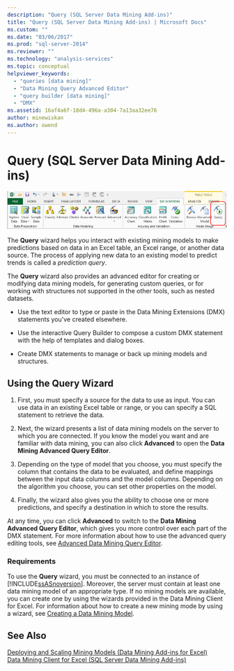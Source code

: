 ```yaml
---
description: "Query (SQL Server Data Mining Add-ins)"
title: "Query (SQL Server Data Mining Add-ins) | Microsoft Docs"
ms.custom: ""
ms.date: "03/06/2017"
ms.prod: "sql-server-2014"
ms.reviewer: ""
ms.technology: "analysis-services"
ms.topic: conceptual
helpviewer_keywords: 
  - "queries [data mining]"
  - "Data Mining Query Advanced Editor"
  - "query builder [data mining]"
  - "DMX"
ms.assetid: 16af4a6f-18d4-496a-a304-7a13aa32ee76
author: minewiskan
ms.author: owend
---
```

# Query (SQL Server Data Mining Add-ins)
  ![Query Model button, Data Mining ribbon](media/dmc-query.gif "Query Model button, Data Mining ribbon")  
  
 The **Query** wizard helps you interact with existing mining models to make predictions based on data in an Excel table, an Excel range, or another data source. The process of applying new data to an existing model to predict trends is called a *prediction query*.  
  
 The **Query** wizard also provides an advanced editor for creating or modifying data mining models, for generating custom queries, or for working with structures not supported in the other tools, such as nested datasets.  
  
-   Use the text editor to type or paste in the Data Mining Extensions (DMX) statements you've created elsewhere.  
  
-   Use the interactive Query Builder to compose a custom DMX statement with the help of templates and dialog boxes.  
  
-   Create DMX statements to manage or back up mining models and structures.  
  
## Using the Query Wizard  
  
1.  First, you must specify a source for the data to use as input. You can use data in an existing Excel table or range, or you can specify a SQL statement to retrieve the data.  
  
2.  Next, the wizard presents a list of data mining models on the server to which you are connected. If you know the model you want and are familiar with data mining, you can also click **Advanced** to open the **Data Mining Advanced Query Editor**.  
  
3.  Depending on the type of model that you choose, you must specify the column that contains the data to be evaluated, and define mappings between the input data columns and the model columns. Depending on the algorithm you choose, you can set other properties on the model.  
  
4.  Finally, the wizard also gives you the ability to choose one or more predictions, and specify a destination in which to store the results.  
  
 At any time, you can click **Advanced** to switch to the **Data Mining Advanced Query Editor**, which gives you more control over each part of the DMX statement. For more information about how to use the advanced query editing tools, see [Advanced Data Mining Query Editor](advanced-data-mining-query-editor.md).  
  
### Requirements  
 To use the **Query** wizard, you must be connected to an instance of [!INCLUDE[ssASnoversion](../includes/ssasnoversion-md.md)]. Moreover, the server must contain at least one data mining model of an appropriate type. If no mining models are available, you can create one by using the wizards provided in the Data Mining Client for Excel. For information about how to create a new mining mode by using a wizard, see [Creating a Data Mining Model](creating-a-data-mining-model.md).  
  
## See Also  
 [Deploying and Scaling Mining Models &#40;Data Mining Add-ins for Excel&#41;](deploying-and-scaling-mining-models-data-mining-add-ins-for-excel.md)   
 [Data Mining Client for Excel &#40;SQL Server Data Mining Add-ins&#41;](data-mining-client-for-excel-sql-server-data-mining-add-ins.md)  
  
  

